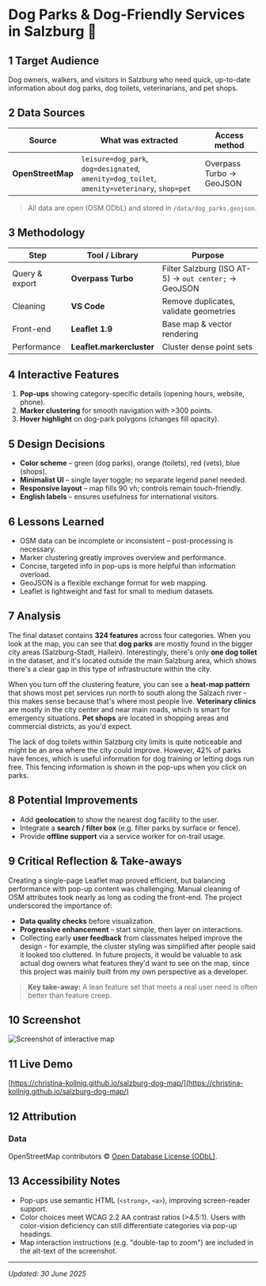 # Dog Parks & Dog-Friendly Services in Salzburg 🐾

## 1  Target Audience

Dog owners, walkers, and visitors in Salzburg who need quick, up-to-date information about dog parks, dog toilets, veterinarians, and pet shops.

## 2  Data Sources

| Source            | What was extracted                                                                           | Access method            |
| ----------------- | -------------------------------------------------------------------------------------------- | ------------------------ |
| **OpenStreetMap** | `leisure=dog_park`, `dog=designated`, `amenity=dog_toilet`, `amenity=veterinary`, `shop=pet` | Overpass Turbo → GeoJSON |

> All data are open (OSM ODbL) and stored in `/data/dog_parks.geojson`.

## 3  Methodology

| Step           | Tool / Library            | Purpose                                              |
| -------------- | ------------------------- | ---------------------------------------------------- |
| Query & export | **Overpass Turbo**        | Filter Salzburg (ISO AT-5) → `out center;` → GeoJSON |
| Cleaning       | **VS Code**        | Remove duplicates, validate geometries               |
| Front-end      | **Leaflet 1.9**           | Base map & vector rendering                          |
| Performance    | **Leaflet.markercluster** | Cluster dense point sets                             |

## 4  Interactive Features

1. **Pop-ups** showing category-specific details (opening hours, website, phone).
2. **Marker clustering** for smooth navigation with >300 points.
3. **Hover highlight** on dog-park polygons (changes fill opacity).

## 5  Design Decisions

* **Color scheme** – green (dog parks), orange (toilets), red (vets), blue (shops).
* **Minimalist UI** – single layer toggle; no separate legend panel needed.
* **Responsive layout** – map fills 90 vh; controls remain touch-friendly.
* **English labels** – ensures usefulness for international visitors.

## 6  Lessons Learned

* OSM data can be incomplete or inconsistent – post-processing is necessary.
* Marker clustering greatly improves overview and performance.
* Concise, targeted info in pop-ups is more helpful than information overload.
* GeoJSON is a flexible exchange format for web mapping.
* Leaflet is lightweight and fast for small to medium datasets.

## 7  Analysis

The final dataset contains **324 features** across four categories. When you look at the map, you can see that **dog parks** are mostly found in the bigger city areas (Salzburg-Stadt, Hallein). Interestingly, there's only **one dog toilet** in the dataset, and it's located outside the main Salzburg area, which shows there's a clear gap in this type of infrastructure within the city.

When you turn off the clustering feature, you can see a **heat-map pattern** that shows most pet services run north to south along the Salzach river - this makes sense because that's where most people live. **Veterinary clinics** are mostly in the city center and near main roads, which is smart for emergency situations. **Pet shops** are located in shopping areas and commercial districts, as you'd expect.

The lack of dog toilets within Salzburg city limits is quite noticeable and might be an area where the city could improve. However, 42% of parks have fences, which is useful information for dog training or letting dogs run free. This fencing information is shown in the pop-ups when you click on parks.

## 8  Potential Improvements

* Add **geolocation** to show the nearest dog facility to the user.
* Integrate a **search / filter box** (e.g. filter parks by surface or fence).
* Provide **offline support** via a service worker for on-trail usage.

## 9  Critical Reflection & Take-aways

Creating a single-page Leaflet map proved efficient, but balancing performance with pop-up content was challenging. Manual cleaning of OSM attributes took nearly as long as coding the front-end. The project underscored the importance of:

* **Data quality checks** before visualization.
* **Progressive enhancement** – start simple, then layer on interactions.
* Collecting early **user feedback** from classmates helped improve the design - for example, the cluster styling was simplified after people said it looked too cluttered. In future projects, it would be valuable to ask actual dog owners what features they'd want to see on the map, since this project was mainly built from my own perspective as a developer.

> **Key take-away:** A lean feature set that meets a real user need is often better than feature creep.

## 10  Screenshot

![Screenshot of interactive map](docs/screenshot.png)

## 11  Live Demo

[https://christina-kollnig.github.io/salzburg-dog-map/](https://christina-kollnig.github.io/salzburg-dog-map/)

## 12  Attribution

### Data

OpenStreetMap contributors © [Open Database License (ODbL)](https://opendatacommons.org/licenses/odbl/).

## 13  Accessibility Notes

* Pop-ups use semantic HTML (`<strong>`, `<a>`), improving screen-reader support.
* Color choices meet WCAG 2.2 AA contrast ratios (>4.5:1). Users with color-vision deficiency can still differentiate categories via pop-up headings.
* Map interaction instructions (e.g. "double-tap to zoom") are included in the alt-text of the screenshot.

---

*Updated: 30 June 2025*
